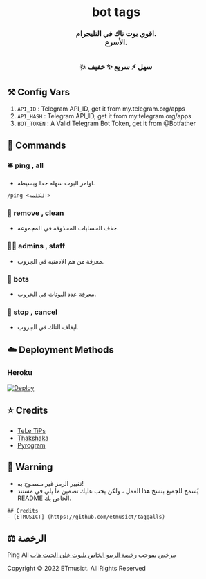 <h1 align= center>bot tags</h1>
<h3 align = center>اقوي بوت تاك في التليجرام.
<br>الأسرع.
    
<br>💥 سهل    ⚡️ سريع    ✨ خفيف</h3>
    
## ⚒ Config Vars

1. `API_ID` : Telegram API_ID, get it from my.telegram.org/apps
2. `API_HASH` : Telegram API_ID, get it from my.telegram.org/apps
3. `BOT_TOKEN` : A Valid Telegram Bot Token, get it from @Botfather


## 📄 Commands

### 🛎 ping , all

- اوامر البوت سهله جدا وبسيطه.

```
/ping <الكلمه>    
```
    
### 👻 remove , clean

- حذف الحسابات المحذوفه في المجموعه.

### 👮🏻 admins , staff

- معرفة من هم الادمنيه في الجروب.

### 👾 bots 

- معرفة عدد البوتات في الجروب.

### 🛑 stop , cancel

- ايقاف التاك في الجروب.
 
 
## ☁️ Deployment Methods

### Heroku

[![Deploy](https://www.herokucdn.com/deploy/button.svg)](https://heroku.com/deploy?template=https://github.com/etmusict/taggalls)
    
    
## ⭐️ Credits
  
- [TeLe TiPs](https://github.com/teletips)
- [Thakshaka](https://t.me/thakshakar)
- [Pyrogram](https://github.com/pyrogram/pyrogram)


## 🚨 Warning

- تغيير الرمز غير مسموح به! 
- يُسمح للجميع بنسخ هذا العمل ، ولكن يجب عليك تضمين ما يلي في مستند README الخاص بك.

```
## Credits
- [ETMUSICT] (https://github.com/etmusict/taggalls)
```


## ⚖️ الرخصة
  
Ping All مرخص بموجب [رخصة الريبو الخاص بلبوت علي الجيت هاب](https://github.com/etmusict)

Copyright ©️ 2022 ETmusict. All Rights Reserved

